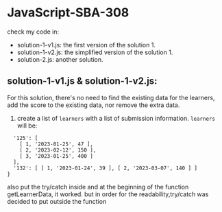# JavaScript-SBA-308

check my code in:
- solution-1-v1.js: the first version of the solution 1.
- solution-1-v2.js: the simplified version of the solution 1.
- solution-2.js: another solution.

## solution-1-v1.js & solution-1-v2.js:
For this solution, there's no need to find the existing data for the learners, add the score to the existing data, nor remove the extra data.
1. create a list of ```learners``` with a list of submission information. ```learners``` will be:
```{
  '125': [
    [ 1, '2023-01-25', 47 ],
    [ 2, '2023-02-12', 150 ],
    [ 3, '2023-01-25', 400 ]
  ],
  '132': [ [ 1, '2023-01-24', 39 ], [ 2, '2023-03-07', 140 ] ]
}
```




also put the try/catch inside and at the beginning of the function getLearnerData, it worked.
but in order for the readability,try/catch was decided to put outside the function